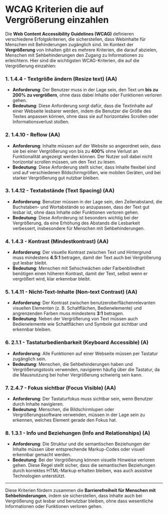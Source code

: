 # WCAG Kriterien die auf Vergrößerung einzahlen

Die **Web Content Accessibility Guidelines (WCAG)** definieren verschiedene Erfolgskriterien, die sicherstellen, dass Webinhalte für Menschen mit Behinderungen zugänglich sind. Im Kontext der **Vergrößerung** von Inhalten gibt es mehrere Kriterien, die darauf abzielen, Menschen mit Sehbehinderungen den Zugang zu Informationen zu erleichtern. Hier sind die wichtigsten WCAG-Kriterien, die auf die Vergrößerung einzahlen:

### 1. **1.4.4 - Textgröße ändern (Resize text) (AA)**

-   **Anforderung**: Der Benutzer muss in der Lage sein, den Text um **bis zu 200% zu vergrößern**, ohne dass dabei Inhalte oder Funktionen verloren gehen.
-   **Bedeutung**: Diese Anforderung sorgt dafür, dass die Textinhalte auf einer Webseite lesbarer werden, indem die Benutzer die Größe des Textes anpassen können, ohne dass sie auf horizontales Scrollen oder Informationsverlust stoßen.

### 2. **1.4.10 - Reflow (AA)**

-   **Anforderung**: Inhalte müssen auf der Website so angeordnet sein, dass sie bei einer Vergrößerung von bis zu **400%** ohne Verlust an Funktionalität angezeigt werden können. Der Nutzer soll dabei nicht horizontal scrollen müssen, um den Text zu lesen.
-   **Bedeutung**: Diese Anforderung stellt sicher, dass Inhalte flexibel sind und auf verschiedenen Bildschirmgrößen, wie mobilen Geräten, und bei starker Vergrößerung gut nutzbar bleiben.

### 3. **1.4.12 - Textabstände (Text Spacing) (AA)**

-   **Anforderung**: Benutzer müssen in der Lage sein, den Zeilenabstand, die Buchstaben- und Wortabstände so anzupassen, dass der Text gut lesbar ist, ohne dass Inhalte oder Funktionen verloren gehen.
-   **Bedeutung**: Diese Anforderung ist besonders wichtig bei der Vergrößerung, da eine Erhöhung des Abstands die Lesbarkeit verbessert, insbesondere für Menschen mit Sehbehinderungen.

### 4. **1.4.3 - Kontrast (Mindestkontrast) (AA)**

-   **Anforderung**: Der visuelle Kontrast zwischen Text und Hintergrund muss mindestens **4.5:1** betragen, damit der Text auch bei Vergrößerung gut lesbar bleibt.
-   **Bedeutung**: Menschen mit Sehschwächen oder Farbenblindheit benötigen einen höheren Kontrast, damit der Text, selbst wenn er vergrößert wird, klar erkennbar bleibt.

### 5. **1.4.11 - Nicht-Text-Inhalte (Non-text Contrast) (AA)**

-   **Anforderung**: Der Kontrast zwischen benutzeroberflächenrelevanten visuellen Elementen (z. B. Schaltflächen, Bedienelemente) und angrenzenden Farben muss mindestens **3:1** betragen.
-   **Bedeutung**: Neben der Vergrößerung von Text müssen auch Bedienelemente wie Schaltflächen und Symbole gut sichtbar und erkennbar bleiben.

### 6. **2.1.1 - Tastaturbedienbarkeit (Keyboard Accessible) (A)**

-   **Anforderung**: Alle Funktionen auf einer Webseite müssen per Tastatur zugänglich sein.
-   **Bedeutung**: Menschen, die Sehbehinderungen haben und Vergrößerungstools verwenden, navigieren häufig über die Tastatur, da die Mausnutzung bei hoher Vergrößerung schwierig sein kann.

### 7. **2.4.7 - Fokus sichtbar (Focus Visible) (AA)**

-   **Anforderung**: Der Tastaturfokus muss sichtbar sein, wenn Benutzer durch Inhalte navigieren.
-   **Bedeutung**: Menschen, die Bildschirmlupen oder Vergrößerungssoftware verwenden, müssen in der Lage sein zu erkennen, welches Element gerade den Fokus hat.

### 8. **1.3.1 - Info und Beziehungen (Info and Relationships) (A)**

-   **Anforderung**: Die Struktur und die semantischen Beziehungen der Inhalte müssen über entsprechende Markup-Codes oder visuell erkennbar gemacht werden.
-   **Bedeutung**: Bei der Vergrößerung können visuelle Hinweise verloren gehen. Diese Regel stellt sicher, dass die semantischen Beziehungen durch korrektes HTML-Markup erhalten bleiben, was auch assistive Technologien unterstützt.

---

Diese Kriterien fördern zusammen die **Barrierefreiheit für Menschen mit Sehbehinderungen**, indem sie sicherstellen, dass Inhalte auch bei Vergrößerung gut lesbar und benutzbar bleiben, ohne dass wesentliche Informationen oder Funktionen verloren gehen.
